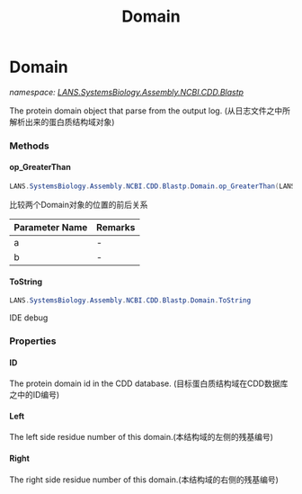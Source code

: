 ﻿---
title: Domain
---

# Domain
_namespace: [LANS.SystemsBiology.Assembly.NCBI.CDD.Blastp](N-LANS.SystemsBiology.Assembly.NCBI.CDD.Blastp.html)_

The protein domain object that parse from the output log.
 (从日志文件之中所解析出来的蛋白质结构域对象)



### Methods

#### op_GreaterThan
```csharp
LANS.SystemsBiology.Assembly.NCBI.CDD.Blastp.Domain.op_GreaterThan(LANS.SystemsBiology.Assembly.NCBI.CDD.Blastp.Domain,LANS.SystemsBiology.Assembly.NCBI.CDD.Blastp.Domain)
```
比较两个Domain对象的位置的前后关系

|Parameter Name|Remarks|
|--------------|-------|
|a|-|
|b|-|


#### ToString
```csharp
LANS.SystemsBiology.Assembly.NCBI.CDD.Blastp.Domain.ToString
```
IDE debug


### Properties

#### ID
The protein domain id in the CDD database.
 (目标蛋白质结构域在CDD数据库之中的ID编号)
#### Left
The left side residue number of this domain.(本结构域的左侧的残基编号)
#### Right
The right side residue number of this domain.(本结构域的右侧的残基编号)
